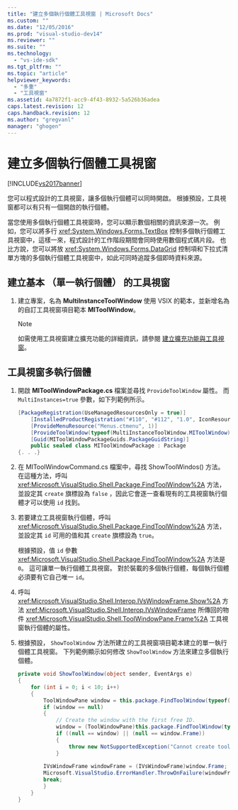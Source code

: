 ```yaml
---
title: "建立多個執行個體工具視窗 | Microsoft Docs"
ms.custom: ""
ms.date: "12/05/2016"
ms.prod: "visual-studio-dev14"
ms.reviewer: ""
ms.suite: ""
ms.technology: 
  - "vs-ide-sdk"
ms.tgt_pltfrm: ""
ms.topic: "article"
helpviewer_keywords: 
  - "多重"
  - "工具視窗"
ms.assetid: 4a7872f1-acc9-4f43-8932-5a526b36adea
caps.latest.revision: 12
caps.handback.revision: 12
ms.author: "gregvanl"
manager: "ghogen"
---
```

# 建立多個執行個體工具視窗
[!INCLUDE[vs2017banner](../code-quality/includes/vs2017banner.md)]

您可以程式設計的工具視窗，讓多個執行個體可以同時開啟。 根據預設，工具視窗都可以有只有一個開啟的執行個體。  
  
 當您使用多個執行個體工具視窗時，您可以顯示數個相關的資訊來源一次。 例如，您可以將多行 <xref:System.Windows.Forms.TextBox> 控制多個執行個體工具視窗中，這樣一來，程式設計的工作階段期間會同時使用數個程式碼片段。 也比方說，您可以將放 <xref:System.Windows.Forms.DataGrid> 控制項和下拉式清單方塊的多個執行個體工具視窗中，如此可同時追蹤多個即時資料來源。  
  
## 建立基本 （單一執行個體） 的工具視窗  
  
1.  建立專案，名為 **MultiInstanceToolWindow** 使用 VSIX 的範本，並新增名為的自訂工具視窗項目範本 **MIToolWindow**。  
  
    > [!NOTE]
    >  如需使用工具視窗建立擴充功能的詳細資訊，請參閱 [建立擴充功能與工具視窗](../extensibility/creating-an-extension-with-a-tool-window.md)。  
  
## 工具視窗多執行個體  
  
1.  開啟 **MIToolWindowPackage.cs** 檔案並尋找 `ProvideToolWindow` 屬性。 而 `MultiInstances=true` 參數，如下列範例所示。  
  
    ```c#  
    [PackageRegistration(UseManagedResourcesOnly = true)]  
        [InstalledProductRegistration("#110", "#112", "1.0", IconResourceID = 400)] // Info on this package for Help/About  
        [ProvideMenuResource("Menus.ctmenu", 1)]  
        [ProvideToolWindow(typeof(MultiInstanceToolWindow.MIToolWindow), MultiInstances = true)]  
        [Guid(MIToolWindowPackageGuids.PackageGuidString)]  
        public sealed class MIToolWindowPackage : Package  
    {. . .}  
    ```  
  
2.  在 MIToolWindowCommand.cs 檔案中，尋找 ShowToolWindos\(\) 方法。 在這種方法，呼叫 <xref:Microsoft.VisualStudio.Shell.Package.FindToolWindow%2A> 方法，並設定其 `create` 旗標設為 `false` ，因此它會逐一查看現有的工具視窗執行個體才可以使用 `id` 找到。  
  
3.  若要建立工具視窗執行個體，呼叫 <xref:Microsoft.VisualStudio.Shell.Package.FindToolWindow%2A> 方法，並設定其 `id` 可用的值和其 `create` 旗標設為 `true`。  
  
     根據預設，值 `id` 參數 <xref:Microsoft.VisualStudio.Shell.Package.FindToolWindow%2A> 方法是 `0`。 這可讓單一執行個體工具視窗。 對於裝載的多個執行個體，每個執行個體必須要有它自己唯一 `id`。  
  
4.  呼叫 <xref:Microsoft.VisualStudio.Shell.Interop.IVsWindowFrame.Show%2A> 方法 <xref:Microsoft.VisualStudio.Shell.Interop.IVsWindowFrame> 所傳回的物件 <xref:Microsoft.VisualStudio.Shell.ToolWindowPane.Frame%2A> 工具視窗執行個體的屬性。  
  
5.  根據預設， `ShowToolWindow` 方法所建立的工具視窗項目範本建立的單一執行個體工具視窗。 下列範例顯示如何修改 `ShowToolWindow` 方法來建立多個執行個體。  
  
    ```c#  
    private void ShowToolWindow(object sender, EventArgs e)  
    {  
        for (int i = 0; i < 10; i++)  
        {  
            ToolWindowPane window = this.package.FindToolWindow(typeof(MIToolWindow), i, false);  
            if (window == null)  
            {  
                // Create the window with the first free ID.   
                window = (ToolWindowPane)this.package.FindToolWindow(typeof(MIToolWindow), i, true);  
                if ((null == window) || (null == window.Frame))  
                {  
                    throw new NotSupportedException("Cannot create tool window");  
                }  
  
            IVsWindowFrame windowFrame = (IVsWindowFrame)window.Frame;  
            Microsoft.VisualStudio.ErrorHandler.ThrowOnFailure(windowFrame.Show());  
            break;  
            }  
        }  
    }  
    ```